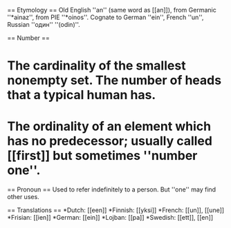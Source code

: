 == Etymology ==
Old English ''an'' (same word as [[an]]), from Germanic ''*ainaz'', from PIE ''*oinos''. Cognate to German ''ein'', French ''un'', Russian ''один'' ''(odin)''.

== Number ==
# The cardinality of the smallest nonempty set. The number of heads that a typical human has.
# The ordinality of an element which has no predecessor; usually called [[first]] but sometimes ''number one''.

== Pronoun ==
Used to refer indefinitely to a person. But ''one'' may find other uses.

== Translations ==
*Dutch: [[een]]
*Finnish: [[yksi]]
*French: [[un]], [[une]]
*Frisian: [[ien]]
*German: [[ein]]
*Lojban: [[pa]]
*Swedish: [[ett]], [[en]]